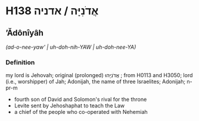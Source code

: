 # H138 אֲדֹנִיָּה / אדניה

## ʼĂdônîyâh

_(ad-o-nee-yaw' | uh-doh-nih-YAW | uh-doh-nee-YA)_

### Definition

my lord is Jehovah; original (prolonged) אֲדֹנִיָּהוּ ; from H0113 and H3050; lord (i.e., worshipper) of Jah; Adonijah, the name of three Israelites; Adonijah; n-pr-m

- fourth son of David and Solomon's rival for the throne
- Levite sent by Jehoshaphat to teach the Law
- a chief of the people who co-operated with Nehemiah
